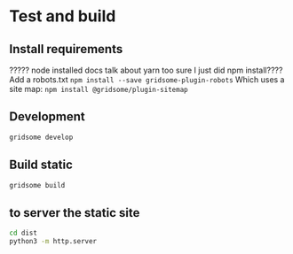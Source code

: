# Test and build


## Install requirements

?????
node installed
docs talk about yarn too 
sure I just did npm install????
Add a robots.txt `npm install --save gridsome-plugin-robots`
Which uses a site map: `npm install @gridsome/plugin-sitemap`

## Development

```bash
gridsome develop
```

## Build static

```bash
gridsome build
```

## to server the static site

```bash
cd dist
python3 -m http.server
```
